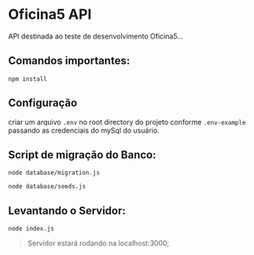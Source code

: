 # Oficina5 API

API destinada ao teste de desenvolvimento Oficina5...

## Comandos importantes:
`npm install`

## Configuração
criar um arquivo `.env` no root directory do projeto conforme `.env-example`
passando as credenciais do mySql do usuário.

## Script de migração do Banco:
`node database/migration.js`

`node database/seeds.js`

## Levantando o Servidor:
`node index.js`

> Servidor estará rodando na localhost:3000;
